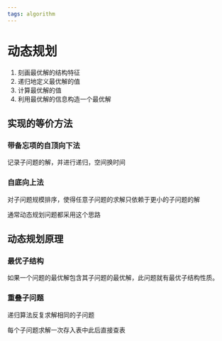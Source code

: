 ```yaml
---
tags: algorithm
---
```

# 动态规划

1.  刻画最优解的结构特征
2.  递归地定义最优解的值
3.  计算最优解的值
4.  利用最优解的信息构造一个最优解

## 实现的等价方法

### 带备忘项的自顶向下法

记录子问题的解，并进行递归，空间换时间

### 自底向上法

对子问题规模排序，使得任意子问题的求解只依赖于更小的子问题的解

通常动态规划问题都采用这个思路

## 动态规划原理

### 最优子结构

如果一个问题的最优解包含其子问题的最优解，此问题就有最优子结构性质。

### 重叠子问题

递归算法反复求解相同的子问题

每个子问题求解一次存入表中此后直接查表
